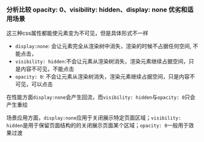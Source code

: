 ### 分析比较 opacity: 0、visibility: hidden、display: none 优劣和适用场景

这三种css属性都能使元素变为不可见，但是具体形式不一样

+ `display:none`: 会让元素完全从渲染树中消失，渲染的时候不占据任何空间, 不能点击，
+ `visibility: hidden`:不会让元素从渲染树消失，渲染元素继续占据空间，只是内容不可见，不能点击
+ `opacity: 0`: 不会让元素从渲染树消失，渲染元素继续占据空间，只是内容不可见，可以点击

在性能方面`display:none`会产生回流，而`visibility: hidden`与`opacity: 0`只会产生重绘

场景应用方面，`display:none`应用于关闭展示特定页面区域；`visibility: hidden`是用于保留页面结构的的关闭展示页面某个区域；`opacity: 0`一般用于效果过渡